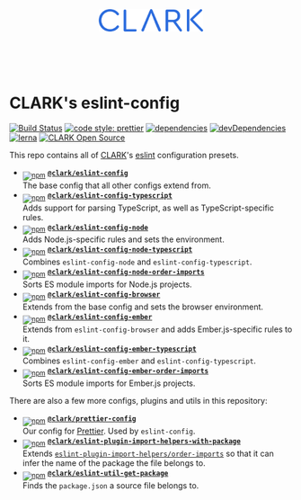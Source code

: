 <p align="center">
  <a href="https://www.clark.de/de/jobs">
    <br><br><br><br><br>
    <img alt="CLARK" src="./docs/assets/clark.svg" height="40">
    <br><br><br><br><br>
  </a>
</p>

# CLARK's eslint-config

[![Build Status](https://travis-ci.org/ClarkSource/eslint-config.svg)](https://travis-ci.org/ClarkSource/eslint-config)
[![code style: prettier](https://img.shields.io/badge/code_style-prettier-ff69b4.svg)](https://github.com/prettier/prettier)
[![dependencies](https://img.shields.io/david/ClarkSource/eslint-config.svg)](https://david-dm.org/ClarkSource/eslint-config)
[![devDependencies](https://img.shields.io/david/dev/ClarkSource/eslint-config.svg)](https://david-dm.org/ClarkSource/eslint-config)
[![lerna](https://img.shields.io/badge/maintained%20with-lerna-cc00ff.svg)](https://lernajs.io/)
[![CLARK Open Source](https://img.shields.io/badge/CLARK-Open%20Source-%232B6CDE.svg)](https://www.clark.de/de/jobs)

This repo contains all of [CLARK](https://github.com/ClarkSource)'s
[eslint](https://eslint.org/) configuration presets.

- <sub>[![npm](https://img.shields.io/npm/v/@clark/eslint-config?label)](https://www.npmjs.com/package/@clark/eslint-config)</sub>
  [**`@clark/eslint-config`**](/packages/eslint-config)\
  The base config that all other configs extend from.
- <sub>[![npm](https://img.shields.io/npm/v/@clark/eslint-config-typescript?label)](https://www.npmjs.com/package/@clark/eslint-config-typescript)</sub>
  [**`@clark/eslint-config-typescript`**](/packages/eslint-config-typescript)\
  Adds support for parsing TypeScript, as well as TypeScript-specific rules.
- <sub>[![npm](https://img.shields.io/npm/v/@clark/eslint-config-node?label)](https://www.npmjs.com/package/@clark/eslint-config-node)</sub>
  [**`@clark/eslint-config-node`**](/packages/eslint-config-node)\
  Adds Node.js-specific rules and sets the environment.
- <sub>[![npm](https://img.shields.io/npm/v/@clark/eslint-config-node-typescript?label)](https://www.npmjs.com/package/@clark/eslint-config-node-typescript)</sub>
  [**`@clark/eslint-config-node-typescript`**](/packages/eslint-config-node-typescript)\
  Combines `eslint-config-node` and `eslint-config-typescript`.
- <sub>[![npm](https://img.shields.io/npm/v/@clark/eslint-config-node-order-imports?label)](https://www.npmjs.com/package/@clark/eslint-config-node-order-imports)</sub>
  [**`@clark/eslint-config-node-order-imports`**](/packages/eslint-config-node-order-imports)\
  Sorts ES module imports for Node.js projects.
- <sub>[![npm](https://img.shields.io/npm/v/@clark/eslint-config-browser?label)](https://www.npmjs.com/package/@clark/eslint-config-browser)</sub>
  [**`@clark/eslint-config-browser`**](/packages/eslint-config-browser)\
  Extends from the base config and sets the browser environment.
- <sub>[![npm](https://img.shields.io/npm/v/@clark/eslint-config-ember?label)](https://www.npmjs.com/package/@clark/eslint-config-ember)</sub>
  [**`@clark/eslint-config-ember`**](/packages/eslint-config-ember)\
  Extends from `eslint-config-browser` and adds Ember.js-specific rules to it.
- <sub>[![npm](https://img.shields.io/npm/v/@clark/eslint-config-ember-typescript?label)](https://www.npmjs.com/package/@clark/eslint-config-ember-typescript)</sub>
  [**`@clark/eslint-config-ember-typescript`**](/packages/eslint-config-ember-typescript)\
  Combines `eslint-config-ember` and `eslint-config-typescript`.
- <sub>[![npm](https://img.shields.io/npm/v/@clark/eslint-config-ember-order-imports?label)](https://www.npmjs.com/package/@clark/eslint-config-ember-order-imports)</sub>
  [**`@clark/eslint-config-ember-order-imports`**](/packages/eslint-config-ember-order-imports)\
  Sorts ES module imports for Ember.js projects.

There are also a few more configs, plugins and utils in this repository:

- <sub>[![npm](https://img.shields.io/npm/v/@clark/prettier-config?label)](https://www.npmjs.com/package/@clark/prettier-config)</sub>
  [**`@clark/prettier-config`**](/packages/prettier-config)\
  Our config for [Prettier][prettier]. Used by `eslint-config`.
- <sub>[![npm](https://img.shields.io/npm/v/@clark/eslint-plugin-import-helpers-with-package?label)](https://www.npmjs.com/package/@clark/eslint-plugin-import-helpers-with-package)</sub>
  [**`@clark/eslint-plugin-import-helpers-with-package`**](/packages/eslint-plugin-import-helpers-with-package)\
  Extends [`eslint-plugin-import-helpers/order-imports`][order-imports] so that
  it can infer the name of the package the file belongs to.
- <sub>[![npm](https://img.shields.io/npm/v/@clark/eslint-util-get-package?label)](https://www.npmjs.com/package/@clark/eslint-util-get-package)</sub>
  [**`@clark/eslint-util-get-package`**](/packages/eslint-util-get-package)\
  Finds the `package.json` a source file belongs to.

[prettier]: https://github.com/prettier/prettier
[order-imports]: https://github.com/Tibfib/eslint-plugin-import-helpers/blob/master/docs/rules/order-imports.md
